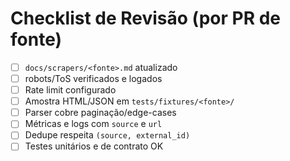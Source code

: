 # Checklist de Revisão (por PR de fonte)
- [ ] `docs/scrapers/<fonte>.md` atualizado
- [ ] robots/ToS verificados e logados
- [ ] Rate limit configurado
- [ ] Amostra HTML/JSON em `tests/fixtures/<fonte>/`
- [ ] Parser cobre paginação/edge-cases
- [ ] Métricas e logs com `source` e `url`
- [ ] Dedupe respeita `(source, external_id)`
- [ ] Testes unitários e de contrato OK

